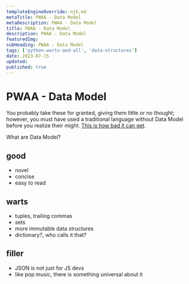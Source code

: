 ```yaml
---
templateEngineOverride: njk,md
metaTitle: PWAA - Data Model
metaDescription: PWAA - Data Model
title: PWAA - Data Model
description: PWAA - Data Model
featuredImg:
subHeading: PWAA - Data Model
tags: ['python-warts-and-all', 'data-structures']
date: 2023-07-15
updated:
published: true
---
```


<div class="col-start-3 col-end-9">


# PWAA - Data Model

You probably take these for granted, giving them little or no thought; however, you must have used a traditional language without Data Model before you realize their might. [This is how bad it can get](https://howtodoinjava.com/java/collections/hashmap/java-nested-map/).

What are Data Model?

## good
- novel
- concise
- easy to read

## warts
- tuples, trailing commas
- sets
- more immutable data structures
- dictionary?, who calls it that?

## filler
- JSON is not just for JS devs
- like pop music, there is something universal about it